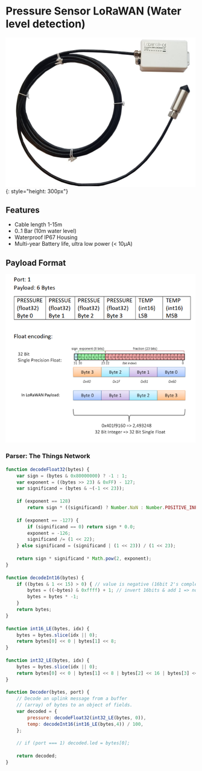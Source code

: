 # Pressure Sensor LoRaWAN (Water level detection)

![Product Image](files/Lobaro-Pegelsonde-LoRaWAN.jpg){: style="height: 300px"}

## Features

* Cable length 1-15m
* 0..1 Bar (10m water level)
* Waterproof IP67 Housing
* Multi-year Battery life, ultra low power (< 10µA)

## Payload Format

![Payload Format](files/payload-format.png)

### Parser: The Things Network

```javascript
function decodeFloat32(bytes) {
    var sign = (bytes & 0x80000000) ? -1 : 1;
    var exponent = ((bytes >> 23) & 0xFF) - 127;
    var significand = (bytes & ~(-1 << 23));

    if (exponent == 128)
        return sign * ((significand) ? Number.NaN : Number.POSITIVE_INFINITY);

    if (exponent == -127) {
        if (significand == 0) return sign * 0.0;
        exponent = -126;
        significand /= (1 << 22);
    } else significand = (significand | (1 << 23)) / (1 << 23);

    return sign * significand * Math.pow(2, exponent);
}

function decodeInt16(bytes) {
    if ((bytes & 1 << 15) > 0) { // value is negative (16bit 2's complement)
        bytes = ((~bytes) & 0xffff) + 1; // invert 16bits & add 1 => now positive value
        bytes = bytes * -1;
    }
    return bytes;
}

function int16_LE(bytes, idx) {
    bytes = bytes.slice(idx || 0);
    return bytes[0] << 0 | bytes[1] << 8;
}

function int32_LE(bytes, idx) {
    bytes = bytes.slice(idx || 0);
    return bytes[0] << 0 | bytes[1] << 8 | bytes[2] << 16 | bytes[3] << 24;
}

function Decoder(bytes, port) {
    // Decode an uplink message from a buffer
    // (array) of bytes to an object of fields.
    var decoded = {
        pressure: decodeFloat32(int32_LE(bytes, 0)),
        temp: decodeInt16(int16_LE(bytes,4)) / 100,
    };

    // if (port === 1) decoded.led = bytes[0];

    return decoded;
}
```
